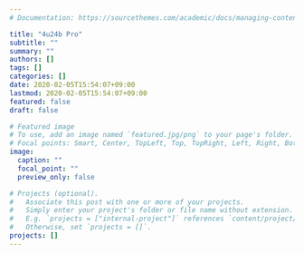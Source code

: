 ```yaml
---
# Documentation: https://sourcethemes.com/academic/docs/managing-content/

title: "4u24b Pro"
subtitle: ""
summary: ""
authors: []
tags: []
categories: []
date: 2020-02-05T15:54:07+09:00
lastmod: 2020-02-05T15:54:07+09:00
featured: false
draft: false

# Featured image
# To use, add an image named `featured.jpg/png` to your page's folder.
# Focal points: Smart, Center, TopLeft, Top, TopRight, Left, Right, BottomLeft, Bottom, BottomRight.
image:
  caption: ""
  focal_point: ""
  preview_only: false

# Projects (optional).
#   Associate this post with one or more of your projects.
#   Simply enter your project's folder or file name without extension.
#   E.g. `projects = ["internal-project"]` references `content/project/deep-learning/index.md`.
#   Otherwise, set `projects = []`.
projects: []
---
```

